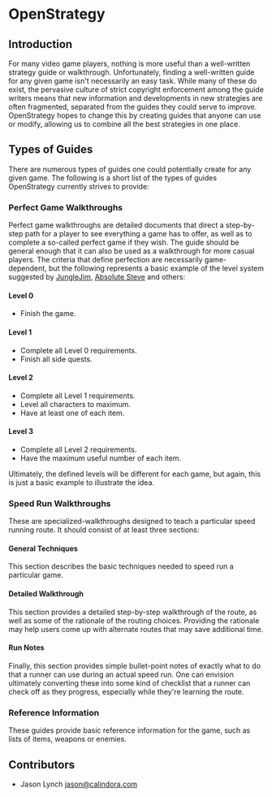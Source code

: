 # OpenStrategy

## Introduction

For many video game players, nothing is more useful than a well-written strategy guide or walkthrough. Unfortunately, finding a well-written guide for any given game isn't necessarily an easy task. While many of these do exist, the pervasive culture of strict copyright enforcement among the guide writers means that new information and developments in new strategies are often fragmented, separated from the guides they could serve to improve. OpenStrategy hopes to change this by creating guides that anyone can use or modify, allowing us to combine all the best strategies in one place.

## Types of Guides

There are numerous types of guides one could potentially create for any given game. The following is a short list of the types of guides OpenStrategy currently strives to provide:

### Perfect Game Walkthroughs

Perfect game walkthroughs are detailed documents that direct a step-by-step path for a player to see everything a game has to offer, as well as to complete a so-called perfect game if they wish. The guide should be general enough that it can also be used as a walkthrough for more casual players. The criteria that define perfection are necessarily game-dependent, but the following represents a basic example of the level system suggested by [JungleJim](http://www.gamefaqs.com/ps/197341-final-fantasy-vii/faqs/30493), [Absolute Steve](http://www.gamefaqs.com/ps/197341-final-fantasy-vii/faqs/45703) and others:

#### Level 0

* Finish the game.

#### Level 1

* Complete all Level 0 requirements.
* Finish all side quests.

#### Level 2

* Complete all Level 1 requirements.
* Level all characters to maximum.
* Have at least one of each item.

#### Level 3

* Complete all Level 2 requirements.
* Have the maximum useful number of each item.

Ultimately, the defined levels will be different for each game, but again, this is just a basic example to illustrate the idea.

### Speed Run Walkthroughs

These are specialized-walkthroughs designed to teach a particular speed running route. It should consist of at least three sections:

#### General Techniques

This section describes the basic techniques needed to speed run a particular game.

#### Detailed Walkthrough

This section provides a detailed step-by-step walkthrough of the route, as well as some of the rationale of the routing choices. Providing the rationale may help users come up with alternate routes that may save additional time.

#### Run Notes

Finally, this section provides simple bullet-point notes of exactly what to do that a runner can use during an actual speed run. One can envision ultimately converting these into some kind of checklist that a runner can check off as they progress, especially while they're learning the route.

### Reference Information

These guides provide basic reference information for the game, such as lists of items, weapons or enemies. 

## Contributors

* Jason Lynch <jason@calindora.com>
